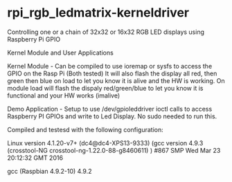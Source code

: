 # rpi_rgb_ledmatrix-kerneldriver
Controlling one or a chain of 32x32 or 16x32 RGB LED displays using Raspberry Pi GPIO

Kernel Module and User Applications

Kernel Module -
    Can be compiled to use ioremap or sysfs to access the GPIO on the Rasp Pi (Both tested)
    It will also flash the display all red, then green then blue on load to let you know it is alive and the HW is working.
    On module load will flash the dispaly red/green/blue to let you know it is functional and your HW works (imalive)

Demo Application -
    Setup to use /dev/gpioleddriver ioctl calls to access Raspberry PI GPIOs and write to Led Display.
    No sudo needed to run this.


Compiled and testesd with the following configuration:

Linux version 4.1.20-v7+ (dc4@dc4-XPS13-9333) (gcc version 4.9.3 (crosstool-NG crosstool-ng-1.22.0-88-g8460611) ) #867 SMP Wed Mar 23 20:12:32 GMT 2016

gcc (Raspbian 4.9.2-10) 4.9.2
